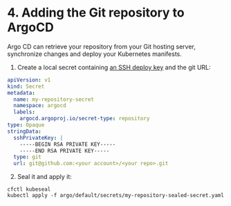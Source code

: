 # 4. Adding the Git repository to ArgoCD

Argo CD can retrieve your repository from your Git hosting server, synchronize changes and deploy your Kubernetes manifests.

1. Create a local secret containing [an SSH deploy key](https://docs.github.com/en/authentication/connecting-to-github-with-ssh/managing-deploy-keys#set-up-deploy-keys) and the git URL:

```yaml title="argo/default/secrets/my-repository-secret.yaml.local"
apiVersion: v1
kind: Secret
metadata:
  name: my-repository-secret
  namespace: argocd
  labels:
    argocd.argoproj.io/secret-type: repository
type: Opaque
stringData:
  sshPrivateKey: |
    -----BEGIN RSA PRIVATE KEY-----
    -----END RSA PRIVATE KEY-----
  type: git
  url: git@github.com:<your account>/<your repo>.git
```

2. Seal it and apply it:

```shell
cfctl kubeseal
kubectl apply -f argo/default/secrets/my-repository-sealed-secret.yaml
```
